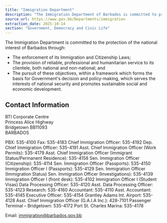 ```yaml
---
title: "Immigration Department"
description: "The Immigration Department of Barbados is committed to protecting national interests through enforcement of immigration and citizenship laws, providing professional service, and supporting national security and development."
source_url: https://www.gov.bb/Departments/immigration
extraction_date: 2025-10-14
section: "Government, Democracy and Civic Life"
---
```


The Immigration Department is committed to the protection of the national interest of Barbados through:
*   The enforcement of its Immigration and Citizenship Laws;
*   The provision of reliable, professional and humanitarian service to its clientele, both national and non-national; and
*   The pursuit of these objectives, within a framework which forms the basis for Government's decision and policy-making, which serves the interests of national security and promotes sustainable social and economic development.

## Contact Information

BTI Corporate Centre  
Princess Alice Highway  
Bridgetown BB11093  
BARBADOS

PBX: 535-4100
Fax: 535-4183
Chief Immigration Officer: 535-4192
Dep. Chief Immigration Officer: 535-4191
Asst. Chief Immigration Officer (Work Permits): 535-4179
Asst. Chief Immigration Officer (Immigrant Status/Permanent Residence): 535-4158
Sen. Immigration Officer (Citizenship): 535-4114
Sen. Immigration Officer (Passports): 535-4150
Immigration Officer I (Passports): 535-4129
Sen. Immigration Officer (Immigration Status)
Sen. Immigration Officer (Investigations): 535-4139
Immigration Officer I (front desk): 535-4102
Immigration Officer I (Student Visas)
Data Processing Officer: 535-4120
Asst. Data Processing Officer: 535-4123
Research: 535-4160
Accountant: 535-4110
Asst. Accountant: 535-4145
Executive Officer: 535-4154
Grantley Adams Int. Airport: 535-4128
Asst. Chief Immigration Officer (G.A.I.A Inc.): 428-7101
Passenger Terminal – Bridgetown: 535-4172
Port St. Charles Marina: 535-4178

Email: [immigration@barbados.gov.bb](mailto:immigration@barbados.gov.bb)
```